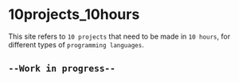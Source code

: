 # 10projects_10hours

This site refers to `10 projects` that need to be made in `10 hours`, for different types of `programming languages`.

## `--Work in progress--`
